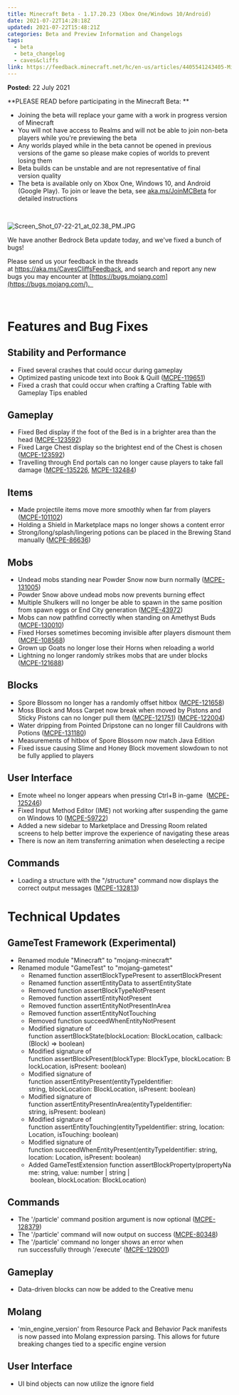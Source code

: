 ```yaml
---
title: Minecraft Beta - 1.17.20.23 (Xbox One/Windows 10/Android)
date: 2021-07-22T14:28:18Z
updated: 2021-07-22T15:48:21Z
categories: Beta and Preview Information and Changelogs
tags:
  - beta
  - beta_changelog
  - caves&cliffs
link: https://feedback.minecraft.net/hc/en-us/articles/4405541243405-Minecraft-Beta-1-17-20-23-Xbox-One-Windows-10-Android-
---
```


**Posted:** 22 July 2021

**PLEASE READ before participating in the Minecraft Beta: **

- Joining the beta will replace your game with a work in progress version of Minecraft 
- You will not have access to Realms and will not be able to join non-beta players while you're previewing the beta
- Any worlds played while in the beta cannot be opened in previous versions of the game so please make copies of worlds to prevent losing them 
- Beta builds can be unstable and are not representative of final version quality 
- The beta is available only on Xbox One, Windows 10, and Android (Google Play). To join or leave the beta, see [aka.ms/JoinMCBeta](https://aka.ms/JoinMCBeta) for detailed instructions

 

![Screen_Shot_07-22-21_at_02.38_PM.JPG](https://feedback.minecraft.net/hc/article_attachments/4405554717581/Screen_Shot_07-22-21_at_02.38_PM.JPG)

We have another Bedrock Beta update today, and we've fixed a bunch of bugs!  

Please send us your feedback in the threads at <https://aka.ms/CavesCliffsFeedback>, and search and report any new bugs you may encounter at [https://bugs.mojang.com](https://bugs.mojang.com/).  

 

# **Features and Bug Fixes** 

## **Stability and Performance** 

- Fixed several crashes that could occur during gameplay  
- Optimized pasting unicode text into Book & Quill ([MCPE-119651](https://bugs.mojang.com/browse/MCPE-119651)) 
- Fixed a crash that could occur when crafting a Crafting Table with Gameplay Tips enabled 

## **Gameplay** 

- Fixed Bed display if the foot of the Bed is in a brighter area than the head ([MCPE-123592](https://bugs.mojang.com/browse/MCPE-123592)) 
- Fixed Large Chest display so the brightest end of the Chest is chosen ([MCPE-123592](https://bugs.mojang.com/browse/MCPE-123592)) 
- Travelling through End portals can no longer cause players to take fall damage ([MCPE-135226](https://bugs.mojang.com/browse/MCPE-135226), [MCPE-132484](https://bugs.mojang.com/browse/MCPE-132484)) 

## **Items** 

- Made projectile items move more smoothly when far from players ([MCPE-101102](https://bugs.mojang.com/browse/MCPE-101102)) 
- Holding a Shield in Marketplace maps no longer shows a content error  
- Strong/long/splash/lingering potions can be placed in the Brewing Stand manually ([MCPE-86636](https://bugs.mojang.com/browse/MCPE-86636)) 

## **Mobs** 

- Undead mobs standing near Powder Snow now burn normally ([MCPE-131005](https://bugs.mojang.com/browse/MCPE-131005)) 
- Powder Snow above undead mobs now prevents burning effect 
- Multiple Shulkers will no longer be able to spawn in the same position from spawn eggs or End City generation ([MCPE-43972](https://bugs.mojang.com/browse/MCPE-43972))
- Mobs can now pathfind correctly when standing on Amethyst Buds ([MCPE-130010](https://bugs.mojang.com/browse/MCPE-130010)) 
- Fixed Horses sometimes becoming invisible after players dismount them ([MCPE-108568](https://bugs.mojang.com/browse/MCPE-108568)) 
- Grown up Goats no longer lose their Horns when reloading a world 
- Lightning no longer randomly strikes mobs that are under blocks ([MCPE-121688](https://bugs.mojang.com/browse/MCPE-121688)) 

## **Blocks** 

- Spore Blossom no longer has a randomly offset hitbox ([MCPE-121658](https://bugs.mojang.com/browse/MCPE-121658)) 
- Moss Block and Moss Carpet now break when moved by Pistons and Sticky Pistons can no longer pull them ([MCPE-121751](https://bugs.mojang.com/browse/MCPE-121751)) ([MCPE-122004](https://bugs.mojang.com/browse/MCPE-122004)) 
- Water dripping from Pointed Dripstone can no longer fill Cauldrons with Potions ([MCPE-131180](https://bugs.mojang.com/browse/MCPE-131180)) 
- Measurements of hitbox of Spore Blossom now match Java Edition 
- Fixed issue causing Slime and Honey Block movement slowdown to not be fully applied to players 

## **User Interface** 

- Emote wheel no longer appears when pressing Ctrl+B in-game  ([MCPE-125246](https://bugs.mojang.com/browse/MCPE-125246))
- Fixed Input Method Editor (IME) not working after suspending the game on Windows 10 ([MCPE-59722](https://bugs.mojang.com/browse/MCPE-59722))  
- Added a new sidebar to Marketplace and Dressing Room related screens to help better improve the experience of navigating these areas 
- There is now an item transferring animation when deselecting a recipe 

## **Commands** 

- Loading a structure with the "/structure" command now displays the correct output messages ([MCPE-132813](https://bugs.mojang.com/browse/MCPE-132813))  

# **Technical Updates** 

## **GameTest Framework (Experimental)** 

- Renamed module "Minecraft" to "mojang-minecraft" 
- Renamed module "GameTest" to "mojang-gametest" 
  - Renamed function assertBlockTypePresent to assertBlockPresent 
  - Renamed function assertEntityData to assertEntityState 
  - Removed function assertBlockTypeNotPresent 
  - Removed function assertEntityNotPresent 
  - Removed function assertEntityNotPresentInArea 
  - Removed function assertEntityNotTouching 
  - Removed function succeedWhenEntityNotPresent 
  - Modified signature of function assertBlockState(blockLocation: BlockLocation, callback: (Block) =\> boolean) 
  - Modified signature of function assertBlockPresent(blockType: BlockType, blockLocation: BlockLocation, isPresent: boolean) 
  - Modified signature of function assertEntityPresent(entityTypeIdentifier: string, blockLocation: BlockLocation, isPresent: boolean) 
  - Modified signature of function assertEntityPresentInArea(entityTypeIdentifier: string, isPresent: boolean) 
  - Modified signature of function assertEntityTouching(entityTypeIdentifier: string, location: Location, isTouching: boolean) 
  - Modified signature of function succeedWhenEntityPresent(entityTypeIdentifier: string, location: Location, isPresent: boolean) 
  - Added GameTestExtension function assertBlockProperty(propertyName: string, value: number \| string \| boolean, blockLocation: BlockLocation) 

## **Commands** 

- The '/particle' command position argument is now optional ([MCPE-128379](https://bugs.mojang.com/browse/MCPE-128379)) 
- The '/particle' command will now output on success ([MCPE-80348](https://bugs.mojang.com/browse/MCPE-80348)) 
- The '/particle' command no longer shows an error when run successfully through '/execute' ([MCPE-129001](https://bugs.mojang.com/browse/MCPE-129001)) 

## **Gameplay** 

- Data-driven blocks can now be added to the Creative menu  

## **Molang** 

- 'min_engine_version' from Resource Pack and Behavior Pack manifests is now passed into Molang expression parsing. This allows for future breaking changes tied to a specific engine version  

## **User Interface** 

- UI bind objects can now utilize the ignore field
